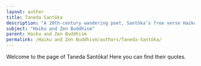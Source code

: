 ```yaml
---
layout: author
title: Taneda Santōka
description: "A 20th-century wandering poet, Santōka’s free verse Haiku are infused with Zen thought and a deep engagement with nature. His lifestyle as a itinerant monk is reflected in his poetry, capturing moments of stillness in the natural world."
subject: "Haiku and Zen Buddhism"
parent: Haiku and Zen Buddhism
permalink: /Haiku and Zen Buddhism/authors/Taneda-Santōka/
---
```


Welcome to the page of Taneda Santōka! Here you can find their quotes.
